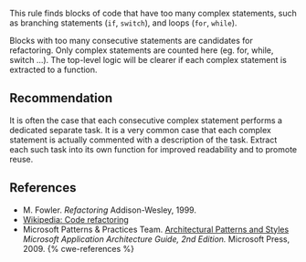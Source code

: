 This rule finds blocks of code that have too many complex statements, such as branching statements (`if`, `switch`), and loops (`for`, `while`).

Blocks with too many consecutive statements are candidates for refactoring. Only complex statements are counted here (eg. for, while, switch ...). The top-level logic will be clearer if each complex statement is extracted to a function.


## Recommendation
It is often the case that each consecutive complex statement performs a dedicated separate task. It is a very common case that each complex statement is actually commented with a description of the task. Extract each such task into its own function for improved readability and to promote reuse.


## References
* M. Fowler. *Refactoring* Addison-Wesley, 1999.
* [Wikipedia: Code refactoring](https://en.wikipedia.org/wiki/Code_refactoring)
* Microsoft Patterns &amp; Practices Team. [Architectural Patterns and Styles](http://msdn.microsoft.com/en-us/library/ee658117.aspx) *Microsoft Application Architecture Guide, 2nd Edition.* Microsoft Press, 2009.
{% cwe-references %}
